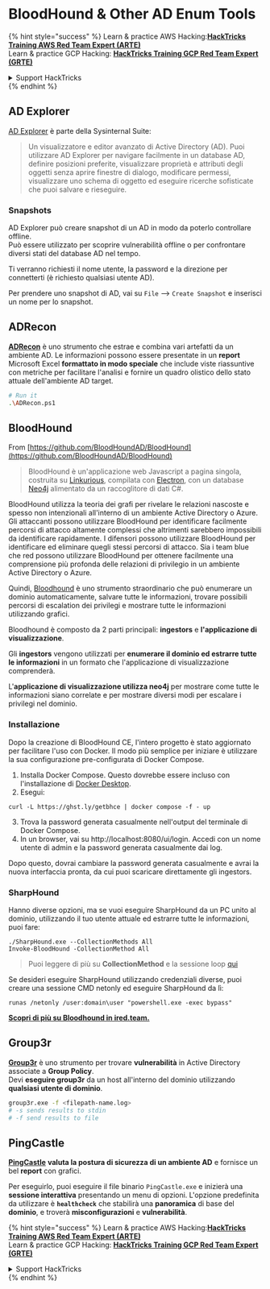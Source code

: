 # BloodHound & Other AD Enum Tools

{% hint style="success" %}
Learn & practice AWS Hacking:<img src="/.gitbook/assets/arte.png" alt="" data-size="line">[**HackTricks Training AWS Red Team Expert (ARTE)**](https://training.hacktricks.xyz/courses/arte)<img src="/.gitbook/assets/arte.png" alt="" data-size="line">\
Learn & practice GCP Hacking: <img src="/.gitbook/assets/grte.png" alt="" data-size="line">[**HackTricks Training GCP Red Team Expert (GRTE)**<img src="/.gitbook/assets/grte.png" alt="" data-size="line">](https://training.hacktricks.xyz/courses/grte)

<details>

<summary>Support HackTricks</summary>

* Check the [**subscription plans**](https://github.com/sponsors/carlospolop)!
* **Join the** 💬 [**Discord group**](https://discord.gg/hRep4RUj7f) or the [**telegram group**](https://t.me/peass) or **follow** us on **Twitter** 🐦 [**@hacktricks\_live**](https://twitter.com/hacktricks\_live)**.**
* **Share hacking tricks by submitting PRs to the** [**HackTricks**](https://github.com/carlospolop/hacktricks) and [**HackTricks Cloud**](https://github.com/carlospolop/hacktricks-cloud) github repos.

</details>
{% endhint %}

## AD Explorer

[AD Explorer](https://docs.microsoft.com/en-us/sysinternals/downloads/adexplorer) è parte della Sysinternal Suite:

> Un visualizzatore e editor avanzato di Active Directory (AD). Puoi utilizzare AD Explorer per navigare facilmente in un database AD, definire posizioni preferite, visualizzare proprietà e attributi degli oggetti senza aprire finestre di dialogo, modificare permessi, visualizzare uno schema di oggetto ed eseguire ricerche sofisticate che puoi salvare e rieseguire.

### Snapshots

AD Explorer può creare snapshot di un AD in modo da poterlo controllare offline.\
Può essere utilizzato per scoprire vulnerabilità offline o per confrontare diversi stati del database AD nel tempo.

Ti verranno richiesti il nome utente, la password e la direzione per connetterti (è richiesto qualsiasi utente AD).

Per prendere uno snapshot di AD, vai su `File` --> `Create Snapshot` e inserisci un nome per lo snapshot.

## ADRecon

[**ADRecon**](https://github.com/adrecon/ADRecon) è uno strumento che estrae e combina vari artefatti da un ambiente AD. Le informazioni possono essere presentate in un **report** Microsoft Excel **formattato in modo speciale** che include viste riassuntive con metriche per facilitare l'analisi e fornire un quadro olistico dello stato attuale dell'ambiente AD target.
```bash
# Run it
.\ADRecon.ps1
```
## BloodHound

From [https://github.com/BloodHoundAD/BloodHound](https://github.com/BloodHoundAD/BloodHound)

> BloodHound è un'applicazione web Javascript a pagina singola, costruita su [Linkurious](http://linkurio.us/), compilata con [Electron](http://electron.atom.io/), con un database [Neo4j](https://neo4j.com/) alimentato da un raccoglitore di dati C#.

BloodHound utilizza la teoria dei grafi per rivelare le relazioni nascoste e spesso non intenzionali all'interno di un ambiente Active Directory o Azure. Gli attaccanti possono utilizzare BloodHound per identificare facilmente percorsi di attacco altamente complessi che altrimenti sarebbero impossibili da identificare rapidamente. I difensori possono utilizzare BloodHound per identificare ed eliminare quegli stessi percorsi di attacco. Sia i team blue che red possono utilizzare BloodHound per ottenere facilmente una comprensione più profonda delle relazioni di privilegio in un ambiente Active Directory o Azure.

Quindi, [Bloodhound](https://github.com/BloodHoundAD/BloodHound) è uno strumento straordinario che può enumerare un dominio automaticamente, salvare tutte le informazioni, trovare possibili percorsi di escalation dei privilegi e mostrare tutte le informazioni utilizzando grafici.

Bloodhound è composto da 2 parti principali: **ingestors** e **l'applicazione di visualizzazione**.

Gli **ingestors** vengono utilizzati per **enumerare il dominio ed estrarre tutte le informazioni** in un formato che l'applicazione di visualizzazione comprenderà.

L'**applicazione di visualizzazione utilizza neo4j** per mostrare come tutte le informazioni siano correlate e per mostrare diversi modi per escalare i privilegi nel dominio.

### Installazione
Dopo la creazione di BloodHound CE, l'intero progetto è stato aggiornato per facilitare l'uso con Docker. Il modo più semplice per iniziare è utilizzare la sua configurazione pre-configurata di Docker Compose.

1. Installa Docker Compose. Questo dovrebbe essere incluso con l'installazione di [Docker Desktop](https://www.docker.com/products/docker-desktop/).
2. Esegui:
```
curl -L https://ghst.ly/getbhce | docker compose -f - up
```
3. Trova la password generata casualmente nell'output del terminale di Docker Compose.  
4. In un browser, vai su http://localhost:8080/ui/login. Accedi con un nome utente di admin e la password generata casualmente dai log.

Dopo questo, dovrai cambiare la password generata casualmente e avrai la nuova interfaccia pronta, da cui puoi scaricare direttamente gli ingestors.

### SharpHound

Hanno diverse opzioni, ma se vuoi eseguire SharpHound da un PC unito al dominio, utilizzando il tuo utente attuale ed estrarre tutte le informazioni, puoi fare:
```
./SharpHound.exe --CollectionMethods All
Invoke-BloodHound -CollectionMethod All
```
> Puoi leggere di più su **CollectionMethod** e la sessione loop [qui](https://support.bloodhoundenterprise.io/hc/en-us/articles/17481375424795-All-SharpHound-Community-Edition-Flags-Explained)

Se desideri eseguire SharpHound utilizzando credenziali diverse, puoi creare una sessione CMD netonly ed eseguire SharpHound da lì:
```
runas /netonly /user:domain\user "powershell.exe -exec bypass"
```
[**Scopri di più su Bloodhound in ired.team.**](https://ired.team/offensive-security-experiments/active-directory-kerberos-abuse/abusing-active-directory-with-bloodhound-on-kali-linux)


## Group3r

[**Group3r**](https://github.com/Group3r/Group3r) è uno strumento per trovare **vulnerabilità** in Active Directory associate a **Group Policy**. \
Devi **eseguire group3r** da un host all'interno del dominio utilizzando **qualsiasi utente di dominio**.
```bash
group3r.exe -f <filepath-name.log>
# -s sends results to stdin
# -f send results to file
```
## PingCastle

[**PingCastle**](https://www.pingcastle.com/documentation/) **valuta la postura di sicurezza di un ambiente AD** e fornisce un bel **report** con grafici.

Per eseguirlo, puoi eseguire il file binario `PingCastle.exe` e inizierà una **sessione interattiva** presentando un menu di opzioni. L'opzione predefinita da utilizzare è **`healthcheck`** che stabilirà una **panoramica** di base del **dominio**, e troverà **misconfigurazioni** e **vulnerabilità**.&#x20;

{% hint style="success" %}
Learn & practice AWS Hacking:<img src="/.gitbook/assets/arte.png" alt="" data-size="line">[**HackTricks Training AWS Red Team Expert (ARTE)**](https://training.hacktricks.xyz/courses/arte)<img src="/.gitbook/assets/arte.png" alt="" data-size="line">\
Learn & practice GCP Hacking: <img src="/.gitbook/assets/grte.png" alt="" data-size="line">[**HackTricks Training GCP Red Team Expert (GRTE)**<img src="/.gitbook/assets/grte.png" alt="" data-size="line">](https://training.hacktricks.xyz/courses/grte)

<details>

<summary>Support HackTricks</summary>

* Check the [**subscription plans**](https://github.com/sponsors/carlospolop)!
* **Join the** 💬 [**Discord group**](https://discord.gg/hRep4RUj7f) or the [**telegram group**](https://t.me/peass) or **follow** us on **Twitter** 🐦 [**@hacktricks\_live**](https://twitter.com/hacktricks\_live)**.**
* **Share hacking tricks by submitting PRs to the** [**HackTricks**](https://github.com/carlospolop/hacktricks) and [**HackTricks Cloud**](https://github.com/carlospolop/hacktricks-cloud) github repos.

</details>
{% endhint %}
